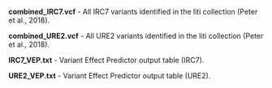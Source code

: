 **combined_IRC7.vcf** - All IRC7 variants identified in the liti collection (Peter et al., 2018).  
  
**combined_URE2.vcf** - All URE2 variants identified in the liti collection (Peter et al., 2018).  

**IRC7_VEP.txt** - Variant Effect Predictor output table (IRC7).  

**URE2_VEP.txt** - Variant Effect Predictor output table (URE2).
